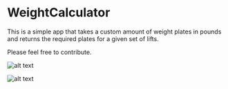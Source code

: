 # WeightCalculator

This is a simple app that takes a custom amount of weight plates in pounds and returns the required plates for a given set of lifts.

Please feel free to contribute.

![alt text](http://i.imgur.com/dGIYeqZ.png)

![alt text](http://i.imgur.com/ogHwLx1.png)

